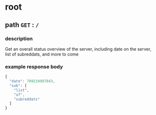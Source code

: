 # root
## path `GET` : `/`

### description
Get an overall status overview of the server, including date on the server, list of subreddats, and more to come

### example response body
```js
{
  "date": 789234987843,
  "sub": [
    "list",
    "of",
    "subreddats"
  ]
}
```
